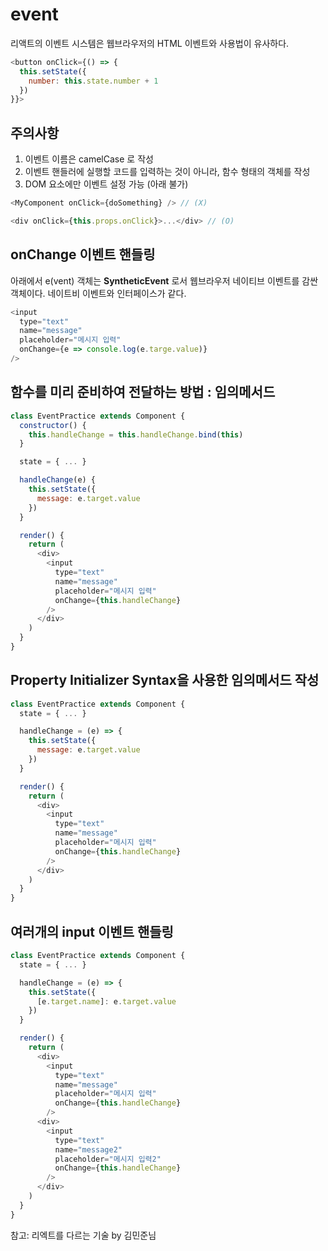 # event

리액트의 이벤트 시스템은 웹브라우저의 HTML 이벤트와 사용법이 유사하다.

```javascript
<button onClick={() => {
  this.setState({
    number: this.state.number + 1
  })
}}>
```

## 주의사항

1. 이벤트 이름은 camelCase 로 작성
2. 이벤트 핸들러에 실행할 코드를 입력하는 것이 아니라, 함수 형태의 객체를 작성
3. DOM 요소에만 이벤트 설정 가능 (아래 불가)

```javascript
<MyComponent onClick={doSomething} /> // (X)

<div onClick={this.props.onClick}>...</div> // (O)
```

## onChange 이벤트 핸들링

아래에서 e(vent) 객체는 **SyntheticEvent** 로서 웹브라우저 네이티브 이벤트를 감싼 객체이다.
네이트비 이벤트와 인터페이스가 같다.

```javascript
<input
  type="text"
  name="message"
  placeholder="메시지 입력"
  onChange={e => console.log(e.targe.value)}
/>
```

## 함수를 미리 준비하여 전달하는 방법 : 임의메서드

```javascript
class EventPractice extends Component {
  constructor() {
    this.handleChange = this.handleChange.bind(this)
  }

  state = { ... }

  handleChange(e) {
    this.setState({
      message: e.target.value
    })
  }

  render() {
    return (
      <div>
        <input
          type="text"
          name="message"
          placeholder="메시지 입력"
          onChange={this.handleChange}
        />
      </div>
    )
  }
}
```

## Property Initializer Syntax을 사용한 임의메서드 작성

```javascript
class EventPractice extends Component {
  state = { ... }

  handleChange = (e) => {
    this.setState({
      message: e.target.value
    })
  }

  render() {
    return (
      <div>
        <input
          type="text"
          name="message"
          placeholder="메시지 입력"
          onChange={this.handleChange}
        />
      </div>
    )
  }
}
```

## 여러개의 input 이벤트 핸들링

```javascript
class EventPractice extends Component {
  state = { ... }

  handleChange = (e) => {
    this.setState({
      [e.target.name]: e.target.value
    })
  }

  render() {
    return (
      <div>
        <input
          type="text"
          name="message"
          placeholder="메시지 입력"
          onChange={this.handleChange}
        />
      <div>
        <input
          type="text"
          name="message2"
          placeholder="메시지 입력2"
          onChange={this.handleChange}
        />
      </div>
    )
  }
}
```

참고:
리엑트를 다르는 기술 by 김민준님